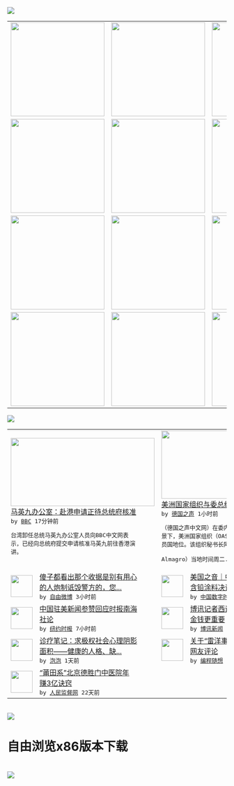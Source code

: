 

<a href="https://github.com/greatfire/z/raw/master/FreeBrowser.apk"><img src="https://raw.githubusercontent.com/greatfire/wiki/master/x/header.png" /></a><table><tr><td width="262" align="center" valign="center"><a href="https://github.com/greatfire/wiki/wiki/nyt" title="纽约时报中文网 国际纵览"><img src="https://raw.githubusercontent.com/greatfire/wiki/master/x/nyt_flag.png" width="215"/></a></td><td width="262" align="center" valign="center"><a href="https://github.com/greatfire/wiki/wiki/dw" title=""><img src="https://raw.githubusercontent.com/greatfire/wiki/master/x/dw_flag.png" width="215"/></a></td><td width="262" align="center" valign="center"><a href="https://github.com/greatfire/wiki/wiki/rmjd" title=""><img src="https://raw.githubusercontent.com/greatfire/wiki/master/x/rmjd_flag.png" width="215"/></a></td></tr><tr><td width="262" align="center" valign="center"><a href="https://github.com/paopaonetizen/website" title="泡泡 - 未经审查的互联网信息"><img src="https://raw.githubusercontent.com/greatfire/wiki/master/x/pp_flag.png" width="215"/></a></td><td width="262" align="center" valign="center"><a href="https://github.com/getlantern/mirror" title="以及自由微博和GreatFire.org官方中文论坛"><img src="https://raw.githubusercontent.com/greatfire/wiki/master/x/lantern_flag.png" width="215"/></a></td><td width="262" align="center" valign="center"><a href="https://github.com/cdtmirrors/m/" title=""><img src="https://raw.githubusercontent.com/greatfire/wiki/master/x/cdt_flag.png" width="215"/></a></td></tr><tr><td width="262" align="center" valign="center"><a href="https://github.com/program-think/blog" title="编程随想的博客"><img src="https://raw.githubusercontent.com/greatfire/wiki/master/x/pt_flag.png" width="215"/></a></td><td width="262" align="center" valign="center"><a href="https://github.com/greatfire/wiki/wiki/bbc" title=""><img src="https://raw.githubusercontent.com/greatfire/wiki/master/x/bbc_flag.png" width="215"/></a></td><td width="262" align="center" valign="center"><a href="https://github.com/freeweibo/s" title="自由微博 - 匿名和不受屏蔽的新浪微博搜索"><img src="https://raw.githubusercontent.com/greatfire/wiki/master/x/fw_flag.png" width="215"/></a></td></tr><tr><td width="262" align="center" valign="center"><a href="https://github.com/greatfire/wiki/wiki/google" title=""><img src="https://raw.githubusercontent.com/greatfire/wiki/master/x/google_flag.png" width="215"/></a></td><td width="262" align="center" valign="center"><a href="https://github.com/bxnews/boxun" title=""><img src="https://raw.githubusercontent.com/greatfire/wiki/master/x/bx_flag.png" width="215"/></a></td><td width="262" align="center" valign="center"><a href="https://github.com/greatfire/wiki/wiki/open-source" title="欢迎访问GreatFire.org开发者项目网站"><img src="https://raw.githubusercontent.com/greatfire/wiki/master/x/open-source_flag.png" width="215"/></a></td></tr></table><img src="https://raw.githubusercontent.com/greatfire/wiki/master/x/newsfeed text.png" /><table cols="4"><tr><td colspan="2" width="380"><a href="http://www.bbc.com/zhongwen/simp/china/2016/06/160601_taiwan_ma_hongkong"><img src="http://ichef.bbci.co.uk/news/ws/106/amz/worldservice/live/assets/images/2016/06/01/160601104126_mayingjeou_taiwan_plant_tree_304x171_cna_nocredit.jpg" width="330" height="156"/></a></br><a href="http://www.bbc.com/zhongwen/simp/china/2016/06/160601_taiwan_ma_hongkong">马英九办公室：赴港申请正待总统府核准</a></br><kbd> by <a href="http://www.bbc.co.uk/zhongwen/simp">BBC</a> 17分钟前 </kbd></br><pre>台湾卸任总统马英九办公室人员向BBC中文网表<br/>示，已经向总统府提交申请核准马英九前往香港演<br/>讲。</pre></td><td colspan="2" width="380"><a href="http://dw.com/p/1IyAe?maca=chi-GK-text-greatfire-all-chinese-15625-xml-mrss"><img src="http://www.dw.com/image/0,,19296987_302,00.jpg" width="330" height="156"/></a></br><a href="http://dw.com/p/1IyAe?maca=chi-GK-text-greatfire-all-chinese-15625-xml-mrss">美洲国家组织与委总统马杜罗“干仗”</a></br><kbd> by <a href="http://dw.de">德国之声</a> 1小时前 </kbd></br><pre>（德国之声中文网）在委内瑞拉深陷政治危机的背<br/>景下，美洲国家组织（OAS）计划暂停该国的成<br/>员国地位。该组织秘书长阿尔马格罗（Luis <br/>Almagro）当地时间周二...</pre></td></tr><tr><td><img src="http://ww1.sinaimg.cn/large/64815b7ajw1f4fr7vsreej20g00m4mys.jpg" width="50" height="50"/></td><td width="280"><a href="https://freeweibo.com/weibo/3981590302996428">傻子都看出那个收据是别有用心<br/>的人炮制诋毁警方的，您...</a></br><kbd> by <a href="https://freeweibo.com/">自由微博</a> 3小时前 </kbd></td><td><img src="http://i2.wp.com/chinadigitaltimes.net/chinese/files/2016/05/C7DB6B5B-C6E1-46A2-9F1A-C89E8F509D0A_w640_r1_s.jpg?resize=575%2C323" width="50" height="50"/></td><td width="280"><a href="http://feedproxy.google.com/~r/chinadigitaltimes/main-page/~3/MyxuINLrqbY/">美国之音｜中国封杀联合国有关<br/>含铅涂料决议</a></br><kbd> by <a href="http://chinadigitaltimes.net/chinese/">中国数字时代</a> 5小时前 </kbd></td></tr><tr><td><img src="https://raw.githubusercontent.com/greatfire/wiki/master/x/nyt_logo.png" width="50" height="50"/></td><td width="280"><a href="https://d7odklm2qes9e.cloudfront.net/opinion/20160601/c01lchina/">中国驻美新闻参赞回应时报南海<br/>社论</a></br><kbd> by <a href="http://m.cn.nytimes.com/">纽约时报</a> 7小时前 </kbd></td><td><img src="http://www.boxun.com/news/images/2016/06/201606011322china1.jpg" width="50" height="50"/></td><td width="280"><a href="http://www.boxun.com/news/gb/china/2016/06/201606011322.shtml">博讯记者西诺专访凤姐：自信比<br/>金钱更重要</a></br><kbd> by <a href="http://www.boxun.com">博讯新闻</a> 11小时前 </kbd></td></tr><tr><td><img src="https://pao-pao.net/sites/pao-pao.net/files/styles/large/public/wen_zhong_tu_1.jpg?itok=uA3nEQkK" width="50" height="50"/></td><td width="280"><a href="https://pao-pao.net/article/704">诊疗笔记：求极权社会心理阴影<br/>面积——健康的人格、缺...</a></br><kbd> by <a href="https://pao-pao.net">泡泡</a> 1天前 </kbd></td><td><img src="https://lh6.googleusercontent.com/xnDjtvPj9NNzc_FUv0O-U-XditrRY975VgTPcQLjlrWR0m2yjeFZ-SyuGmEBJ64cixFgeMaoqWKpFZ7BVEjxw6L9gNhknCOWWWwXCzP8qcLwRRcdgm_EdWNgqPhKfNPArxXTT0AhiRo" width="50" height="50"/></td><td width="280"><a href="http://feedproxy.google.com/~r/programthink/~3/dE0AVGkocZ0/weekly-share-102.html">关于“雷洋事件”的相关报道和<br/>网友评论</a></br><kbd> by <a href="http://program-think.blogspot.com">编程随想</a> 2天前 </kbd></td></tr><tr><td><img src="http://www.rmjdw.com/uploads/160510/3-1605102102421C.jpg" width="50" height="50"/></td><td width="280"><a href="http://www.rmjdw.com//tebiebaodao/20160510/15526.html">“莆田系”北京德胜门中医院年<br/>赚3亿诀窍 </a></br><kbd> by <a href="http://www.rmjdw.com/">人民监督网</a> 22天前 </kbd></td></table></br><a href="https://github.com/greatfire/z/raw/master/FreeBrowser.apk"><img src="https://raw.githubusercontent.com/greatfire/wiki/master/x/download app.png" /></a><h1>自由浏览x86版本下载<h1><a href="https://github.com/greatfire/z/raw/master/FreeBrowser-x86.apk"><img src="https://raw.githubusercontent.com/greatfire/images/master/fb86.qr.png" /></a>